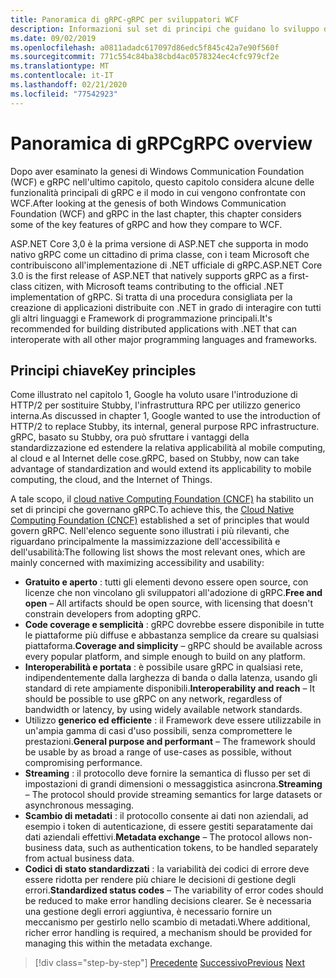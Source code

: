 ```yaml
---
title: Panoramica di gRPC-gRPC per sviluppatori WCF
description: Informazioni sul set di principi che guidano lo sviluppo di gRPC.
ms.date: 09/02/2019
ms.openlocfilehash: a0811adadc617097d86edc5f845c42a7e90f560f
ms.sourcegitcommit: 771c554c84ba38cbd4ac0578324ec4cfc979cf2e
ms.translationtype: MT
ms.contentlocale: it-IT
ms.lasthandoff: 02/21/2020
ms.locfileid: "77542923"
---
```

# <a name="grpc-overview"></a><span data-ttu-id="bd017-103">Panoramica di gRPC</span><span class="sxs-lookup"><span data-stu-id="bd017-103">gRPC overview</span></span>

<span data-ttu-id="bd017-104">Dopo aver esaminato la genesi di Windows Communication Foundation (WCF) e gRPC nell'ultimo capitolo, questo capitolo considera alcune delle funzionalità principali di gRPC e il modo in cui vengono confrontate con WCF.</span><span class="sxs-lookup"><span data-stu-id="bd017-104">After looking at the genesis of both Windows Communication Foundation (WCF) and gRPC in the last chapter, this chapter considers some of the key features of gRPC and how they compare to WCF.</span></span>

<span data-ttu-id="bd017-105">ASP.NET Core 3,0 è la prima versione di ASP.NET che supporta in modo nativo gRPC come un cittadino di prima classe, con i team Microsoft che contribuiscono all'implementazione di .NET ufficiale di gRPC.</span><span class="sxs-lookup"><span data-stu-id="bd017-105">ASP.NET Core 3.0 is the first release of ASP.NET that natively supports gRPC as a first-class citizen, with Microsoft teams contributing to the official .NET implementation of gRPC.</span></span> <span data-ttu-id="bd017-106">Si tratta di una procedura consigliata per la creazione di applicazioni distribuite con .NET in grado di interagire con tutti gli altri linguaggi e Framework di programmazione principali.</span><span class="sxs-lookup"><span data-stu-id="bd017-106">It's recommended for building distributed applications with .NET that can interoperate with all other major programming languages and frameworks.</span></span>

## <a name="key-principles"></a><span data-ttu-id="bd017-107">Principi chiave</span><span class="sxs-lookup"><span data-stu-id="bd017-107">Key principles</span></span>

<span data-ttu-id="bd017-108">Come illustrato nel capitolo 1, Google ha voluto usare l'introduzione di HTTP/2 per sostituire Stubby, l'infrastruttura RPC per utilizzo generico interna.</span><span class="sxs-lookup"><span data-stu-id="bd017-108">As discussed in chapter 1, Google wanted to use the introduction of HTTP/2 to replace Stubby, its internal, general purpose RPC infrastructure.</span></span> <span data-ttu-id="bd017-109">gRPC, basato su Stubby, ora può sfruttare i vantaggi della standardizzazione ed estendere la relativa applicabilità al mobile computing, al cloud e al Internet delle cose.</span><span class="sxs-lookup"><span data-stu-id="bd017-109">gRPC, based on Stubby, now can take advantage of standardization and would extend its applicability to mobile computing, the cloud, and the Internet of Things.</span></span>

<span data-ttu-id="bd017-110">A tale scopo, il [cloud native Computing Foundation (CNCF)](https://www.cncf.io/) ha stabilito un set di principi che governano gRPC.</span><span class="sxs-lookup"><span data-stu-id="bd017-110">To achieve this, the [Cloud Native Computing Foundation (CNCF)](https://www.cncf.io/) established a set of principles that would govern gRPC.</span></span> <span data-ttu-id="bd017-111">Nell'elenco seguente sono illustrati i più rilevanti, che riguardano principalmente la massimizzazione dell'accessibilità e dell'usabilità:</span><span class="sxs-lookup"><span data-stu-id="bd017-111">The following list shows the most relevant ones, which are mainly concerned with maximizing accessibility and usability:</span></span>

- <span data-ttu-id="bd017-112">**Gratuito e aperto** : tutti gli elementi devono essere open source, con licenze che non vincolano gli sviluppatori all'adozione di gRPC.</span><span class="sxs-lookup"><span data-stu-id="bd017-112">**Free and open** – All artifacts should be open source, with licensing that doesn't constrain developers from adopting gRPC.</span></span>
- <span data-ttu-id="bd017-113">**Code coverage e semplicità** : gRPC dovrebbe essere disponibile in tutte le piattaforme più diffuse e abbastanza semplice da creare su qualsiasi piattaforma.</span><span class="sxs-lookup"><span data-stu-id="bd017-113">**Coverage and simplicity** – gRPC should be available across every popular platform, and simple enough to build on any platform.</span></span>
- <span data-ttu-id="bd017-114">**Interoperabilità e portata** : è possibile usare gRPC in qualsiasi rete, indipendentemente dalla larghezza di banda o dalla latenza, usando gli standard di rete ampiamente disponibili.</span><span class="sxs-lookup"><span data-stu-id="bd017-114">**Interoperability and reach** – It should be possible to use gRPC on any network, regardless of bandwidth or latency, by using widely available network standards.</span></span>
- <span data-ttu-id="bd017-115">Utilizzo **generico ed efficiente** : il Framework deve essere utilizzabile in un'ampia gamma di casi d'uso possibili, senza compromettere le prestazioni.</span><span class="sxs-lookup"><span data-stu-id="bd017-115">**General purpose and performant** – The framework should be usable by as broad a range of use-cases as possible, without compromising performance.</span></span>
- <span data-ttu-id="bd017-116">**Streaming** : il protocollo deve fornire la semantica di flusso per set di impostazioni di grandi dimensioni o messaggistica asincrona.</span><span class="sxs-lookup"><span data-stu-id="bd017-116">**Streaming** – The protocol should provide streaming semantics for large datasets or asynchronous messaging.</span></span>
- <span data-ttu-id="bd017-117">**Scambio di metadati** : il protocollo consente ai dati non aziendali, ad esempio i token di autenticazione, di essere gestiti separatamente dai dati aziendali effettivi.</span><span class="sxs-lookup"><span data-stu-id="bd017-117">**Metadata exchange** – The protocol allows non-business data, such as authentication tokens, to be handled separately from actual business data.</span></span>
- <span data-ttu-id="bd017-118">**Codici di stato standardizzati** : la variabilità dei codici di errore deve essere ridotta per rendere più chiare le decisioni di gestione degli errori.</span><span class="sxs-lookup"><span data-stu-id="bd017-118">**Standardized status codes** – The variability of error codes should be reduced to make error handling decisions clearer.</span></span> <span data-ttu-id="bd017-119">Se è necessaria una gestione degli errori aggiuntiva, è necessario fornire un meccanismo per gestirlo nello scambio di metadati.</span><span class="sxs-lookup"><span data-stu-id="bd017-119">Where additional, richer error handling is required, a mechanism should be provided for managing this within the metadata exchange.</span></span>

>[!div class="step-by-step"]
><span data-ttu-id="bd017-120">[Precedente](introduction.md)
>[Successivo](approach.md)</span><span class="sxs-lookup"><span data-stu-id="bd017-120">[Previous](introduction.md)
[Next](approach.md)</span></span>
